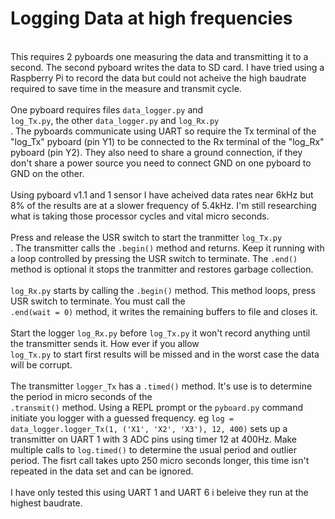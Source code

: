 <h1>Logging Data at high frequencies</h1>
</br>
This requires 2 pyboards one measuring the data and transmitting it to a
second. The second pyboard writes the data to SD card. I have tried using a
Raspberry Pi to record the data but could not acheive the high baudrate
required to save time in the measure and transmit cycle.
</br>
</br>
One pyboard requires files <code>data_logger.py</code> and <code>
log_Tx.py</code>, the other <code>data_logger.py</code> and <code>log_Rx.py
</code>.  The pyboards communicate using UART so require the Tx terminal of
the "log_Tx" pyboard (pin Y1) to be connected to the Rx terminal of the
"log_Rx" pyboard (pin Y2). They also need to share a ground connection, if
they don't share a power source you need to connect GND on one pyboard to GND
on the other.
</br>
</br>
Using pyboard v1.1 and 1 sensor I have acheived data rates near 6kHz but 8% of
the results are at a slower frequency of 5.4kHz. I'm still researching what is
taking those processor cycles and vital micro seconds.
</br>
</br>
Press and release the USR switch to start the tranmitter <code>log_Tx.py
</code>. The transmitter calls the <code>.begin()</code> method and returns.
Keep it running with a loop controlled by pressing the USR switch to
terminate. The <code>.end()</code> method is optional it stops the tranmitter
and restores garbage collection.
</br>
</br>
<code>log_Rx.py</code> starts by calling the <code>.begin()</code> method.
This method loops, press USR switch to terminate. You must call the </br>
<code>.end(wait = 0)</code> method, it writes the remaining buffers to file
and closes it.
</br>
</br>
Start the logger <code>log_Rx.py</code> before <code>log_Tx.py</code> it won't
record anything until the transmitter sends it. How ever if you allow <code>
log_Tx.py</code> to start first results will be missed and in the worst case
the data will be corrupt.
</br>
</br>
The transmitter <code>logger_Tx</code> has a <code>.timed()</code> method.
It's use is to determine the period in micro seconds of the  <code>
.transmit()</code> method. Using a REPL prompt or the <code>pyboard.py</code>
command initiate you logger with a guessed frequency. eg <code>log =
data_logger.logger_Tx(1, ('X1', 'X2', 'X3'), 12, 400)</code> sets up a
transmitter on UART 1 with 3 ADC pins using timer 12 at 400Hz. Make multiple
calls to <code>log.timed()</code> to determine the usual period and outlier
period. The fisrt call takes upto 250 micro seconds longer, this time isn't
repeated in the data set and can be ignored.
</br>
</br>
I have only tested this using UART 1 and UART 6 i beleive they run at the
highest baudrate.